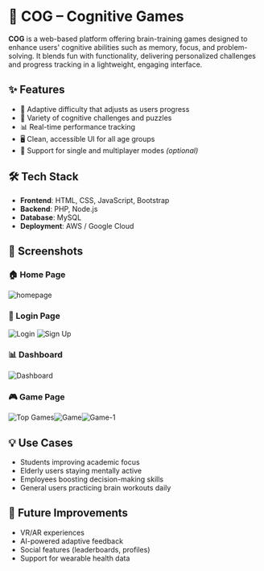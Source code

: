 # 🧠 COG – Cognitive Games

**COG** is a web-based platform offering brain-training games designed to enhance users' cognitive abilities such as memory, focus, and problem-solving. It blends fun with functionality, delivering personalized challenges and progress tracking in a lightweight, engaging interface.

## ✨ Features

- 🎯 Adaptive difficulty that adjusts as users progress  
- 🧩 Variety of cognitive challenges and puzzles  
- 📊 Real-time performance tracking  
- 🖥️ Clean, accessible UI for all age groups  
- 👫 Support for single and multiplayer modes *(optional)*  

## 🛠️ Tech Stack

- **Frontend**: HTML, CSS, JavaScript, Bootstrap  
- **Backend**: PHP, Node.js  
- **Database**: MySQL  
- **Deployment**: AWS / Google Cloud  

## 📸 Screenshots

### 🏠 Home Page  
![homepage](https://github.com/user-attachments/assets/a08ced64-12c1-4286-8943-80f7a076a745)

### 🔐 Login Page  
![Login](https://github.com/user-attachments/assets/d848254a-6c27-414e-bf70-9a2a49038387)   ![Sign Up](https://github.com/user-attachments/assets/32db9f40-2c85-4b68-ab10-c1993ac9d81e)


### 📊 Dashboard  
![Dashboard](https://github.com/user-attachments/assets/5353d726-5e10-410e-bb82-a37f57bcd45d)

### 🎮 Game Page  
![Top Games](https://github.com/user-attachments/assets/be660263-9442-4dee-b309-6d7db517f6fc)![Game](https://github.com/user-attachments/assets/dc7f758e-e7dd-4922-9088-ab2c5736e04e)![Game-1](https://github.com/user-attachments/assets/1f2bd1a2-be96-4040-9079-6b5d998bfe8f)



## 💡 Use Cases

- Students improving academic focus  
- Elderly users staying mentally active  
- Employees boosting decision-making skills  
- General users practicing brain workouts daily  

## 🔮 Future Improvements

- VR/AR experiences  
- AI-powered adaptive feedback  
- Social features (leaderboards, profiles)  
- Support for wearable health data  


